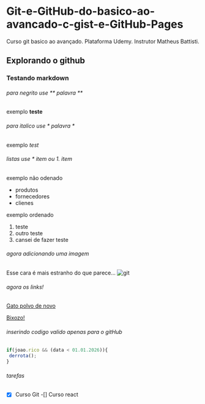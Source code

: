 # Git-e-GitHub-do-basico-ao-avancado-c-gist-e-GitHub-Pages
Curso git basico ao avançado. Plataforma Udemy. Instrutor Matheus Battisti.

## Explorando o github

### Testando markdown
###### para negrito use ** palavra **  
exemplo **teste**

###### para italico use * palavra *
exemplo *test*

###### listas use * item ou 1. item
exemplo não odenado
  * produtos
  * fornecedores
  * clienes

exemplo ordenado
  1. teste
  2. outro teste
  3. cansei de fazer teste


###### agora adicionando uma imagem
Esse cara é mais estranho do que parece...
![git](https://miro.medium.com/max/650/1*ekOYsVAtOKFeeJyhv5NVhA.jpeg)

###### agora os links!
[Gato polvo de novo](https://miro.medium.com/max/650/1*ekOYsVAtOKFeeJyhv5NVhA.jpeg)

[Bixozo!](https://www.bixozo.com.br)

###### inserindo codigo valido apenas para o gitHub
```javascript
if(joao.rico && (data < 01.01.2026)){
 derrota();
}
```

###### tarefas
-[x] Curso Git
-[] Curso react

